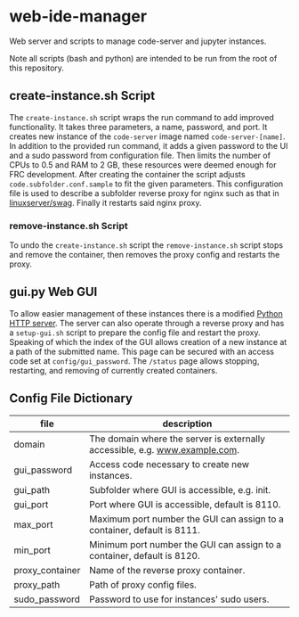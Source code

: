# web-ide-manager

Web server and scripts to manage code-server and jupyter instances.

Note all scripts (bash and python) are intended to be run from the root of this repository.

## create-instance.sh Script

The `create-instance.sh` script wraps the run command to add improved functionality. It takes three parameters, a name, password, and port. It creates new instance of the `code-server` image named `code-server-[name]`. In addition to the provided run command, it adds a given password to the UI and a sudo password from configuration file. Then limits the number of CPUs to 0.5 and RAM to 2 GB, these resources were deemed enough for FRC development. After creating the container the script adjusts `code.subfolder.conf.sample` to fit the given parameters. This configuration file is used to describe a subfolder reverse proxy for nginx such as that in [linuxserver/swag](https://github.com/linuxserver/docker-swag). Finally it restarts said nginx proxy.

### remove-instance.sh Script

To undo the `create-instance.sh` script the `remove-instance.sh` script stops and remove the container, then removes the proxy config and restarts the proxy.

## gui.py Web GUI

To allow easier management of these instances there is a modified [Python HTTP server](https://docs.python.org/3/library/http.server.html). The server can also operate through a reverse proxy and has a `setup-gui.sh` script to prepare the config file and restart the proxy. Speaking of which the index of the GUI allows creation of a new instance at a path of the submitted name. This page can be secured with an access code set at `config/gui_password`. The `/status` page allows stopping, restarting, and removing of currently created containers.

## Config File Dictionary 

| file            | description |
| --------------- | ----------- |
| domain          | The domain where the server is externally accessible, e.g. www.example.com. |
| gui_password    | Access code necessary to create new instances. |
| gui_path        | Subfolder where GUI is accessible, e.g. init. |
| gui_port        | Port where GUI is accessible, default is 8110. |
| max_port        | Maximum port number the GUI can assign to a container, default is 8111. |
| min_port        | Minimum port number the GUI can assign to a container, default is 8120. |
| proxy_container | Name of the reverse proxy container. |
| proxy_path      | Path of proxy config files. |
| sudo_password   | Password to use for instances' sudo users. |